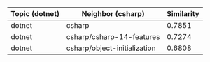 | Topic (dotnet) | Neighbor (csharp) | Similarity |
|-------------|-------------------|------------|
| dotnet | csharp | 0.7851 |
| dotnet | csharp/csharp-14-features | 0.7274 |
| dotnet | csharp/object-initialization | 0.6808 |
